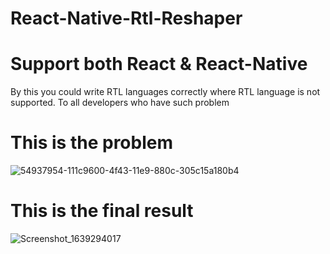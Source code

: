 # React-Native-Rtl-Reshaper
# Support both React & React-Native
By this you could write RTL languages correctly where RTL language is not supported. 
To all developers who have such problem 

# This is the problem
![54937954-111c9600-4f43-11e9-880c-305c15a180b4](https://user-images.githubusercontent.com/43260748/145704124-d926d997-7192-4b88-ac98-acd45750cda2.jpg)
# This is the final result
![Screenshot_1639294017](https://user-images.githubusercontent.com/43260748/145704177-32888005-eb5a-4473-a96a-765e4cf5b66c.png)

